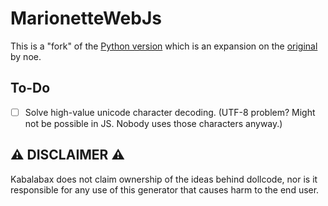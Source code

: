 # MarionetteWebJs
This is a "fork" of the [Python version](https://github.com/MoonriseSunset/Marionette) which is an expansion on the [original](https://noe.sh/dollcode/) by noe.

## To-Do
- [ ] Solve high-value unicode character decoding. (UTF-8 problem? Might not be possible in JS. Nobody uses those characters anyway.)

## ⚠️ DISCLAIMER ⚠️

Kabalabax does not claim ownership of the ideas behind dollcode, nor is it responsible for any use of this generator that causes harm to the end user.
